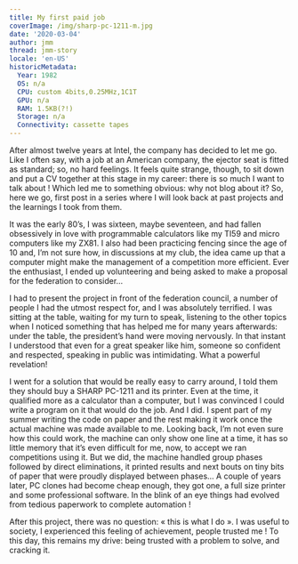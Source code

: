 ```yaml
---
title: My first paid job
coverImage: /img/sharp-pc-1211-m.jpg
date: '2020-03-04'
author: jmm
thread: jmm-story
locale: 'en-US'
historicMetadata:
  Year: 1982
  OS: n/a
  CPU: custom 4bits,0.25MHz,1C1T
  GPU: n/a
  RAM: 1.5KB(?!)
  Storage: n/a
  Connectivity: cassette tapes
---
```


After almost twelve years at Intel, the company has decided to let me go. Like I often say, with a job at an American company, the ejector seat is fitted as standard; so, no hard feelings. It feels quite strange, though, to sit down and put a CV together at this stage in my career: there is so much I want to talk about ! Which led me to something obvious: why not blog about it? So, here we go, first post in a series where I will look back at past projects and the learnings I took from them.

It was the early 80’s, I was sixteen, maybe seventeen, and had fallen obsessively in love with programmable calculators like my TI59 and micro computers like my ZX81. I also had been practicing fencing since the age of 10 and, I’m not sure how, in discussions at my club, the idea came up that a computer might make the management of a competition more efficient. Ever the enthusiast, I ended up volunteering and being asked to make a proposal for the federation to consider…

I had to present the project in front of the federation council, a number of people I had the utmost respect for, and I was absolutely terrified. I was sitting at the table, waiting for my turn to speak, listening to the other topics when I noticed something that has helped me for many years afterwards: under the table, the president’s hand were moving nervously. In that instant I understood that even for a great speaker like him, someone so confident and respected, speaking in public was intimidating. What a powerful revelation!

I went for a solution that would be really easy to carry around, I told them they should buy a SHARP PC-1211 and its printer. Even at the time, it qualified more as a calculator than a computer, but I was convinced I could write a program on it that would do the job. And I did. I spent part of my summer writing the code on paper and the rest making it work once the actual machine was made available to me. Looking back, I’m not even sure how this could work, the machine can only show one line at a time, it has so little memory that it’s even difficult for me, now, to accept we ran competitions using it. But we did, the machine handled group phases followed by direct eliminations, it printed results and next bouts on tiny bits of paper that were proudly displayed between phases… A couple of years later, PC clones had become cheap enough, they got one, a full size printer and some professional software. In the blink of an eye things had evolved from tedious paperwork to complete automation !

After this project, there was no question: « this is what I do ». I was useful to society, I experienced this feeling of achievement, people trusted me ! To this day, this remains my drive: being trusted with a problem to solve, and cracking it.
